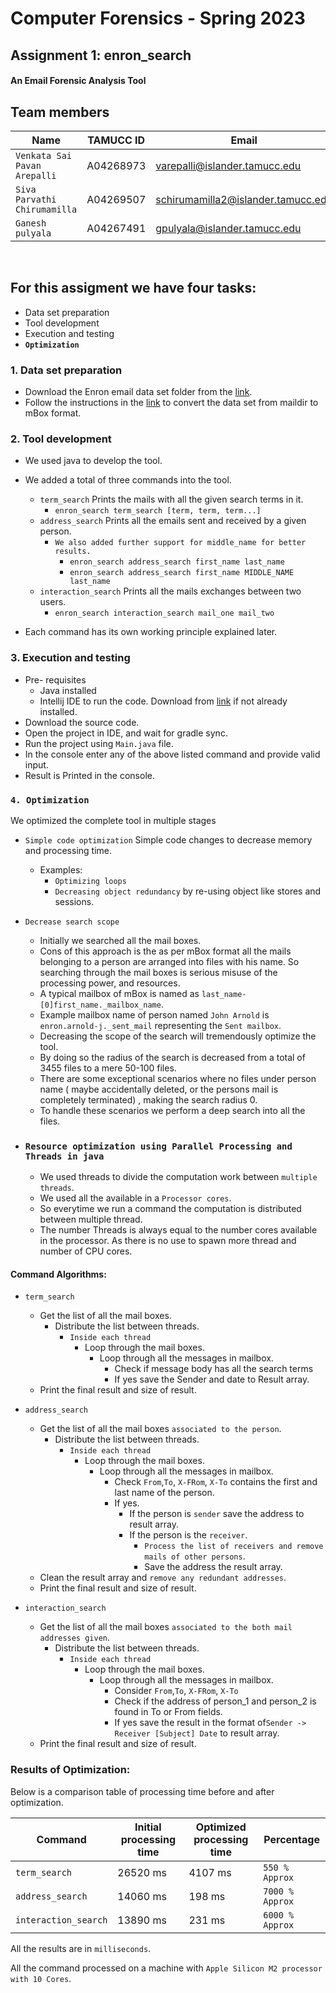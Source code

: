 # Computer Forensics - Spring 2023

## Assignment 1: enron_search

#### An Email Forensic Analysis Tool

## Team members

| Name                         | TAMUCC ID | Email                              |
|------------------------------|-----------|------------------------------------|
| `Venkata Sai Pavan Arepalli` | A04268973 | varepalli@islander.tamucc.edu      |
| `Siva Parvathi Chirumamilla` | A04269507 | schirumamilla2@islander.tamucc.edu |
| `Ganesh pulyala`             | A04267491 | gpulyala@islander.tamucc.edu       |

&nbsp;

## For this assigment we have four tasks:

- Data set preparation
- Tool development
- Execution and testing
- **`Optimization`**

### 1. Data set preparation

- Download the Enron email data set folder from the [link](https://www.cs.cmu.edu/~enron/).
- Follow the instructions in the [link](https://github.com/lintool/Enron2mbox) to convert the data set from maildir to
  mBox format.

### 2. Tool development

* We used java to develop the tool.
* We added a total of three commands into the tool.
    * `term_search` Prints the mails with all the given search terms in it.
        * `enron_search term_search [term, term, term...]`
    * `address_search` Prints all the emails sent and received by a given person.
        * `We also added further support for middle_name for better results.`
            * `enron_search address_search first_name last_name`
            * `enron_search address_search first_name MIDDLE_NAME last_name`
    * `interaction_search` Prints all the mails exchanges between two users.
        * `enron_search interaction_search mail_one mail_two`

* Each command has its own working principle explained later.

### 3. Execution and testing

* Pre- requisites
    * Java installed
    * Intellij IDE to run the code. Download from [link](https://www.jetbrains.com/idea/download/#section=mac) if not
      already installed.
* Download the source code.
* Open the project in IDE, and wait for gradle sync.
* Run the project using `Main.java` file.
* In the console enter any of the above listed command and provide valid input.
* Result is Printed in the console.

### `4. Optimization`

We optimized the complete tool in multiple stages

- `Simple code optimization` Simple code changes to decrease memory and processing time.
    * Examples:
        * `Optimizing loops`
        * `Decreasing object redundancy` by re-using object like stores and sessions.
- `Decrease search scope`
    * Initially we searched all the mail boxes.
    * Cons of this approach is the as per mBox format all the mails belonging to a person are arranged into files with
      his name. So searching through the mail boxes is serious misuse of the processing power, and resources.
    * A typical mailbox of mBox is named as `last_name-[0]first_name._mailbox_name`.
    * Example mailbox name of person named `John Arnold` is `enron.arnold-j._sent_mail` representing the `Sent mailbox`.
    * Decreasing the scope of the search will tremendously optimize the tool.
    * By doing so the radius of the search is decreased from a total of 3455 files to a mere 50-100 files.
    * There are some exceptional scenarios where no files under person name ( maybe accidentally deleted, or the persons
      mail is completely terminated) , making the search radius 0.
    * To handle these scenarios we perform a deep search into all the files.

- ### `Resource optimization using Parallel Processing and Threads in java`
    * We used threads to divide the computation work between `multiple threads`.
    * We used all the available in a `Processor cores`.
    * So everytime we run a command the computation is distributed between multiple thread.
    * The number Threads is always equal to the number cores available in the processor. As there is no use to spawn
      more thread and number of CPU cores.

#### Command Algorithms:

* `term_search`
    * Get the list of all the mail boxes.
        * Distribute the list between threads.
            * `Inside each thread`
                * Loop through the mail boxes.
                    * Loop through all the messages in mailbox.
                        * Check if message body has all the search terms
                        * If yes save the Sender and date to Result array.
    * Print the final result and size of result.<br>

* `address_search`
    * Get the list of all the mail boxes `associated to the person`.
        * Distribute the list between threads.
            * `Inside each thread`
                * Loop through the mail boxes.
                    * Loop through all the messages in mailbox.
                        * Check `From`,`To`, `X-FRom`, `X-To` contains the first and last name of the person.
                        * If yes.
                            * If the person is `sender` save the address to result array.
                            * If the person is the `receiver`.
                                * `Process the list of receivers and remove mails of other persons`.
                                * Save the address the result array.
    * Clean the result array and `remove any redundant addresses`.
    * Print the final result and size of result.<br>
* `interaction_search`
    * Get the list of all the mail boxes `associated to the both mail addresses given`.
        * Distribute the list between threads.
            * `Inside each thread`
                * Loop through the mail boxes.
                    * Loop through all the messages in mailbox.
                        * Consider `From`,`To`, `X-FRom`, `X-To`
                        * Check if the address of person_1 and person_2 is found in To or From fields.
                        * If yes save the result in the format of`Sender -> Receiver [Subject] Date` to result array.
    * Print the final result and size of result.<br>

### Results of Optimization:

Below is a comparison table of processing time before and after optimization.

| Command              | Initial processing time | Optimized processing time | Percentage      |
|----------------------|-------------------------|---------------------------|-----------------|
| `term_search`        | 26520 ms                | 4107 ms                   | `550 % Approx`  |
| `address_search`     | 14060 ms                | 198 ms                    | `7000 % Approx` |
| `interaction_search` | 13890 ms                | 231 ms                    | `6000 % Approx` |

All the results are in `milliseconds`.

All the command processed on a machine with `Apple Silicon M2 processor with 10 Cores`.
